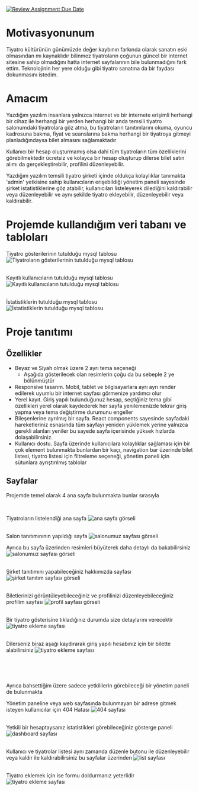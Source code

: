 [![Review Assignment Due Date](https://classroom.github.com/assets/deadline-readme-button-8d59dc4de5201274e310e4c54b9627a8934c3b88527886e3b421487c677d23eb.svg)](https://classroom.github.com/a/uelKf0-p)

# Motivasyonunum

Tiyatro kültürünün günümüzde değer kaybının farkında olarak sanatın eski olmasından mı kaynaklıdır bilinmez tiyatroların çoğunun güncel bir internet sitesine sahip olmadığını hatta internet sayfalarının bile bulunmadığını fark ettim. Teknolojinin her yere olduğu gibi tiyatro sanatına da bir faydası dokunmasını istedim.

# Amacım

Yazdığım yazılım insanlara yalnızca internet ve bir internete erişimli herhangi bir cihaz ile herhangi bir yerden herhangi bir anda temsili tiyatro salonumdaki tiyatrolara göz atma, bu tiyatroların tanıtımlarını okuma, oyuncu kadrosuna bakma, fiyat ve seanslarına bakma herhangi bir tiyatroya gitmeyi planladığındaysa bilet almasını sağlamaktadır

Kullanıcı bir hesap oluşturmamış olsa dahi tüm tiyatroların tüm özelliklerini görebilmektedir ücretsiz ve kolayca bir hesap oluşturup dilerse bilet satın alımı da gerçekleştirebilir, profilini düzenleyebilir.

Yazdığım yazılım temsili tiyatro şirketi içinde oldukça kolaylıklar tanımakta 'admin' yetkisine sahip kullanıcıların erişebildiği yönetim paneli sayesinde şirket istatistiklerine göz atabilir, kullanıcıları listeleyerek dilediğini kaldırabilir veya düzenleyebilir ve aynı şekilde tiyatro ekleyebilir, düzenleyebilir veya kaldırabilir.

# Projemde kullandığım veri tabanı ve tabloları

Tiyatro gösterilerinin tutulduğu mysql tablosu
![Tiyatroların gösterilerinin tutulduğu mysql tablosu](/readme-images/theatres-database-table.png)
<br/><br/>

Kayıtlı kullanıcıların tutulduğu mysql tablosu
![Kayıtlı kullanıcıların tutulduğu mysql tablosu](/readme-images/users-database-table.png)
<br/><br/>

İstatistiklerin tutulduğu mysql tablosu
![İstatistiklerin tutulduğu mysql tablosu](/readme-images/data-database-table.png)

# Proje tanıtımı

## Özellikler

- Beyaz ve Siyah olmak üzere 2 ayrı tema seçeneği
  - Aşağıda gösterilecek olan resimlerin çoğu da bu sebeple 2 ye bölünmüştür
- Responsive tasarım. Mobil, tablet ve bilgisayarlara ayrı ayrı render edilerek uyumlu bir internet sayfası görmenize yardımcı olur
- Yerel kayıt. Giriş yapılı bulunduğunuz hesap, seçtiğiniz tema gibi özellikleri yerel olarak kaydederek her sayfa yenilemenizde tekrar giriş yapma veya tema değiştirme durumunu engeller
- Bileşenlerine ayrılmış bir sayfa. React components sayesinde sayfadaki hareketleriniz esnasında tüm sayfayı yeniden yüklemek yerine yalnızca gerekli alanları yeniler bu sayede sayfa içerisinde yüksek hızlarda dolaşabilirsiniz.
- Kullanıcı dostu. Sayfa üzerinde kullanıcılara kolaylıklar sağlaması için bir çok element bulunmakta bunlardan bir kaçı, navigation bar üzerinde bilet listesi, tiyatro listesi için filtreleme seçeneği, yönetim paneli için sütunlara ayrıştırılmış tablolar

## Sayfalar

Projemde temel olarak 4 ana sayfa bulunmakta bunlar sırasıyla

<br/>

Tiyatroların listelendiği ana sayfa
![ana sayfa görseli](/readme-images/main-page.png)
<br/><br/>

Salon tanıtımınının yapıldığı sayfa
![salonumuz sayfası görseli](/readme-images/place-page.png)

Ayrıca bu sayfa üzerinden resimleri büyüterek daha detaylı da bakabilirsiniz
![salonumuz sayfası görseli](/readme-images/open-image.png)
<br/><br/>

Şirket tanıtımını yapabileceğiniz hakkımızda sayfası
![şirket tanıtım sayfası görseli](/readme-images/company-page.png)
<br/><br/>

Biletlerinizi görüntüleyebileceğiniz ve profilinizi düzenleyebileceğiniz profilim sayfası
![profil sayfası görseli](/readme-images/profile-light.png)
<br/><br/>

Bir tiyatro gösterisine tıkladığınız durumda size detaylarını verecektir
![tiyatro ekleme sayfası](/readme-images/theatre-detail.png)
<br/><br/>

Dilerseniz biraz aşağı kaydırarak giriş yapılı hesabınız için bir bilette alabilirsiniz
![tiyatro ekleme sayfası](/readme-images/theatre-seats.png)
<br/><br/>

<br/><br/>

Ayrıca bahsettiğim üzere sadece yetkililerin görebileceği bir yönetim paneli de bulunmakta

Yönetim paneline veya web sayfasında bulunmayan bir adrese gitmek isteyen kullanıcılar için 404 Hatası
![404 sayfası](/readme-images/error.png)
<br/><br/>

Yetkili bir hesaptaysanız istatistikleri görebileceğiniz gösterge paneli
![dashboard sayfası](/readme-images/dashboard.png)
<br/><br/>

Kullanıcı ve tiyatrolar listesi aynı zamanda düzenle butonu ile düzenleyebilir veya kaldır ile kaldırabilirsiniz bu sayfalar üzerinden
![list sayfası](/readme-images/list.png)
<br/><br/>

Tiyatro eklemek için ise formu doldurmanız yeterlidir
![tiyatro ekleme sayfası](/readme-images/tiyatro-ekle.png)
<br/><br/>
